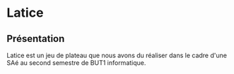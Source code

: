 # Latice

## Présentation

Latice est un jeu de plateau que nous avons du réaliser dans le cadre d'une SAé au second semestre de BUT1 informatique.
